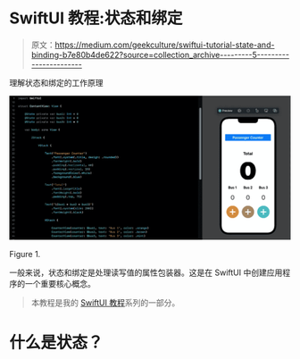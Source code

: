 # SwiftUI 教程:状态和绑定

> 原文：<https://medium.com/geekculture/swiftui-tutorial-state-and-binding-b7e80b4de622?source=collection_archive---------5----------------------->

理解状态和绑定的工作原理

![](img/fc35f49af77508e9615c1c1ca1a7cd55.png)

Figure 1.

一般来说，状态和绑定是处理读写值的属性包装器。这是在 SwiftUI 中创建应用程序的一个重要核心概念。

> 本教程是我的 [SwiftUI 教程](https://arc-sosangyo.medium.com/list/swiftui-tutorial-03734e631240)系列的一部分。

# 什么是状态？